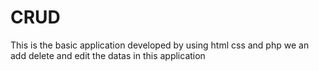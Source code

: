 # CRUD
This is the basic application developed by using html css and php 
we an add delete and edit the datas in this application
